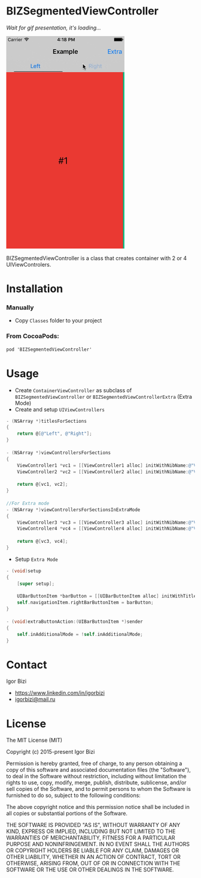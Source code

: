 # BIZSegmentedViewController

*Wait for gif presentation, it's loading...*

![alt tag](https://github.com/bizibizi/BIZNavigationSegmentBarViewController/blob/master/presentation.gif)


BIZSegmentedViewController is a class that creates container with 2 or 4 UIViewControlers.


# Installation

### Manually
- Copy ```Classes``` folder to your project 

### From CocoaPods:
```objective-c
pod 'BIZSegmentedViewController' 
```


# Usage

- Create ```ContainerViewController``` as subclass of ```BIZSegmentedViewController```  or ```BIZSegmentedViewControllerExtra``` (Extra Mode)
- Create and setup ```UIViewControllers```
```objective-c
- (NSArray *)titlesForSections
{
    return @[@"Left", @"Right"];
}

- (NSArray *)viewControllersForSections
{
    ViewController1 *vc1 = [[ViewController1 alloc] initWithNibName:@"ViewController1" bundle:nil];
    ViewController2 *vc2 = [[ViewController2 alloc] initWithNibName:@"ViewController2" bundle:nil];
    
    return @[vc1, vc2];
}

//For Extra mode
- (NSArray *)viewControllersForSectionsInExtraMode
{
    ViewController3 *vc3 = [[ViewController3 alloc] initWithNibName:@"ViewController3" bundle:nil];
    ViewController4 *vc4 = [[ViewController4 alloc] initWithNibName:@"ViewController4" bundle:nil];
    
    return @[vc3, vc4];
}
```

- Setup ```Extra Mode```
```objective-c
- (void)setup
{
    [super setup];
    
    UIBarButtonItem *barButton = [[UIBarButtonItem alloc] initWithTitle:@"Extra" style:UIBarButtonItemStylePlain target:self action:@selector(extraButtonAction:)];
    self.navigationItem.rightBarButtonItem = barButton;
}

- (void)extraButtonAction:(UIBarButtonItem *)sender
{
    self.inAdditionalMode = !self.inAdditionalMode;
}
```


# Contact

Igor Bizi
- https://www.linkedin.com/in/igorbizi
- igorbizi@mail.ru


# License
 
The MIT License (MIT)

Copyright (c) 2015-present Igor Bizi

Permission is hereby granted, free of charge, to any person obtaining a copy of this software and associated documentation files (the "Software"), to deal in the Software without restriction, including without limitation the rights to use, copy, modify, merge, publish, distribute, sublicense, and/or sell copies of the Software, and to permit persons to whom the Software is furnished to do so, subject to the following conditions:

The above copyright notice and this permission notice shall be included in all copies or substantial portions of the Software.

THE SOFTWARE IS PROVIDED "AS IS", WITHOUT WARRANTY OF ANY KIND, EXPRESS OR IMPLIED, INCLUDING BUT NOT LIMITED TO THE WARRANTIES OF MERCHANTABILITY, FITNESS FOR A PARTICULAR PURPOSE AND NONINFRINGEMENT. IN NO EVENT SHALL THE AUTHORS OR COPYRIGHT HOLDERS BE LIABLE FOR ANY CLAIM, DAMAGES OR OTHER LIABILITY, WHETHER IN AN ACTION OF CONTRACT, TORT OR OTHERWISE, ARISING FROM, OUT OF OR IN CONNECTION WITH THE SOFTWARE OR THE USE OR OTHER DEALINGS IN THE SOFTWARE.
 
